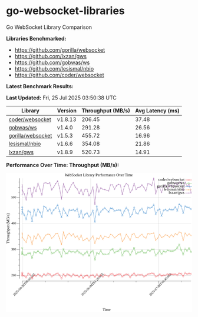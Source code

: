 # go-websocket-libraries

Go WebSocket Library Comparison

**Libraries Benchmarked:**

- https://github.com/gorilla/websocket
- https://github.com/lxzan/gws
- https://github.com/gobwas/ws
- https://github.com/lesismal/nbio
- https://github.com/coder/websocket

**Latest Benchmark Results:**

<!-- BENCHMARK_TABLE_START -->
**Last Updated:** Fri, 25 Jul 2025 03:50:38 UTC

| Library                                         | Version         | Throughput (MB/s) | Avg Latency (ms) |
| ----------------------------------------------- | --------------- | ----------------- | ---------------- |
| [coder/websocket](https://github.com/coder/websocket) | v1.8.13 | 206.45 | 37.48 |
| [gobwas/ws](https://github.com/gobwas/ws) | v1.4.0 | 291.28 | 26.56 |
| [gorilla/websocket](https://github.com/gorilla/websocket) | v1.5.3 | 455.72 | 16.96 |
| [lesismal/nbio](https://github.com/lesismal/nbio) | v1.6.6 | 354.08 | 21.86 |
| [lxzan/gws](https://github.com/lxzan/gws) | v1.8.9 | 520.73 | 14.91 |
<!-- BENCHMARK_TABLE_END -->

**Performance Over Time: Throughput (MB/s):**

![Benchmark Performance Graph](benchmark_performance.png)